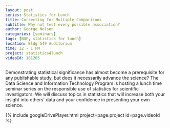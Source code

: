```yaml
---
layout: post
series: Statistics for Lunch
title: Correcting for Multiple Comparisons
subtitle: Why not test every possible association?
author: George Nelson
categories: [seminars]
tags: [BUF, statistics for lunch]
location: Bldg 549 Auditorium
time: 12 - 1 PM
project: statistics4lunch
videoId: 161205
---
```


Demonstrating statistical significance has almost become a prerequisite for any publishable study, but does it necessarily advance the science? The Data Science and Information Technology Program is hosting a lunch time seminar series on the responsible use of statistics for scientific investigators. We will discuss topics in statistics that will increase both your insight into others' data and your confidence in presenting your own science.

{% include googleDrivePlayer.html project=page.project id=page.videoId %}
